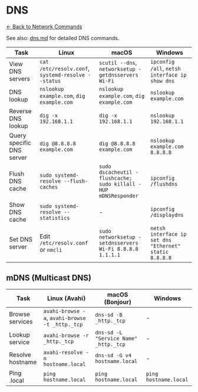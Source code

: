 # DNS

[← Back to Network Commands](network.md)

See also: [dns.md](dns.md) for detailed DNS commands.

| Task | Linux | macOS | Windows |
|------|-------|-------|---------|
| View DNS servers | `cat /etc/resolv.conf`, `systemd-resolve --status` | `scutil --dns`, `networksetup -getdnsservers Wi-Fi` | `ipconfig /all`, `netsh interface ip show dns` |
| DNS lookup | `nslookup example.com`, `dig example.com` | `nslookup example.com`, `dig example.com` | `nslookup example.com` |
| Reverse DNS lookup | `dig -x 192.168.1.1` | `dig -x 192.168.1.1` | `nslookup 192.168.1.1` |
| Query specific DNS server | `dig @8.8.8.8 example.com` | `dig @8.8.8.8 example.com` | `nslookup example.com 8.8.8.8` |
| Flush DNS cache | `sudo systemd-resolve --flush-caches` | `sudo dscacheutil -flushcache; sudo killall -HUP mDNSResponder` | `ipconfig /flushdns` |
| Show DNS cache | `sudo systemd-resolve --statistics` | - | `ipconfig /displaydns` |
| Set DNS server | Edit `/etc/resolv.conf` or `nmcli` | `sudo networksetup -setdnsservers Wi-Fi 8.8.8.8 1.1.1.1` | `netsh interface ip set dns "Ethernet" static 8.8.8.8` |

## mDNS (Multicast DNS)

| Task | Linux (Avahi) | macOS (Bonjour) | Windows |
|------|---------------|-----------------|---------|
| Browse services | `avahi-browse -a`, `avahi-browse -t _http._tcp` | `dns-sd -B _http._tcp` | - |
| Lookup service | `avahi-browse -r _http._tcp` | `dns-sd -L "Service Name" _http._tcp` | - |
| Resolve hostname | `avahi-resolve -n hostname.local` | `dns-sd -G v4 hostname.local` | - |
| Ping .local | `ping hostname.local` | `ping hostname.local` | `ping hostname.local` |

